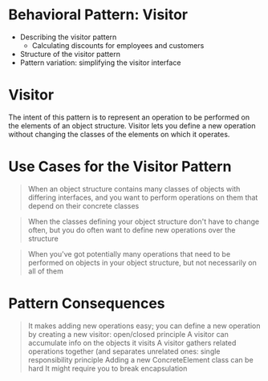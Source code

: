 # Behavioral Pattern: Visitor

- Describing the visitor pattern
  - Calculating discounts for employees and customers
- Structure of the visitor pattern
- Pattern variation: simplifying the visitor interface

# Visitor
The intent of this pattern is to represent an operation to be performed on the elements of an object structure. Visitor lets you define a new operation without changing the classes of the elements on which it operates. 

# Use Cases for the Visitor Pattern

> When an object structure contains many classes of objects with differing interfaces, and you want to perform operations on them that depend on their concrete classes

> When the classes defining your object structure don't have to change often, but you do often want to define new operations over the structure

> When you've got potentially many operations that need to be performed on objects in your object structure, but not necessarily on all of them



# Pattern Consequences 

> It makes adding new operations easy; you can define a new operation by creating a new visitor: open/closed principle
> A visitor can accumulate info on the objects it visits
> A visitor gathers related operations together (and separates unrelated ones: single responsibility principle
> Adding a new ConcreteElement class can be hard
> It might require you to break encapsulation

